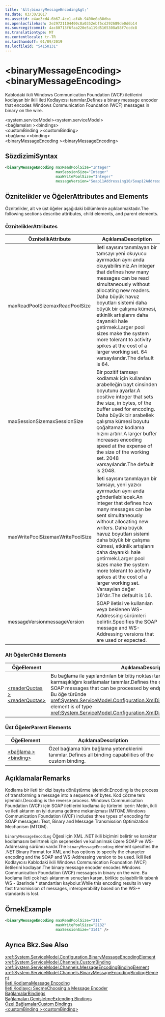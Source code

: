 ```yaml
---
title: '&lt;binaryMessageEncoding&gt;'
ms.date: 03/30/2017
ms.assetid: e4ae3cd4-6b67-4ce1-af4b-9400e0a38dba
ms.openlocfilehash: 2e29721104400c8a0352ebf5cd292689de0d6b14
ms.sourcegitcommit: 4ac80713f6faa220e5a119d5165308a58f7ccdc8
ms.translationtype: MT
ms.contentlocale: tr-TR
ms.lasthandoff: 01/09/2019
ms.locfileid: "54150131"
---
```

# <a name="ltbinarymessageencodinggt"></a><span data-ttu-id="a8d9e-102">&lt;binaryMessageEncoding&gt;</span><span class="sxs-lookup"><span data-stu-id="a8d9e-102">&lt;binaryMessageEncoding&gt;</span></span>
<span data-ttu-id="a8d9e-103">Kablodaki ikili Windows Communication Foundation (WCF) iletilerini kodlayan bir ikili ileti Kodlayıcısı tanımlar.</span><span class="sxs-lookup"><span data-stu-id="a8d9e-103">Defines a binary message encoder that encodes Windows Communication Foundation (WCF) messages in binary on the wire.</span></span>  
  
 <span data-ttu-id="a8d9e-104">\<system.serviceModel></span><span class="sxs-lookup"><span data-stu-id="a8d9e-104">\<system.serviceModel></span></span>  
<span data-ttu-id="a8d9e-105">\<bağlamaları ></span><span class="sxs-lookup"><span data-stu-id="a8d9e-105">\<bindings></span></span>  
<span data-ttu-id="a8d9e-106">\<customBinding ></span><span class="sxs-lookup"><span data-stu-id="a8d9e-106">\<customBinding></span></span>  
<span data-ttu-id="a8d9e-107">\<bağlama ></span><span class="sxs-lookup"><span data-stu-id="a8d9e-107">\<binding></span></span>  
<span data-ttu-id="a8d9e-108">\<binaryMessageEncoding ></span><span class="sxs-lookup"><span data-stu-id="a8d9e-108">\<binaryMessageEncoding></span></span>  
  
## <a name="syntax"></a><span data-ttu-id="a8d9e-109">Sözdizimi</span><span class="sxs-lookup"><span data-stu-id="a8d9e-109">Syntax</span></span>  
  
```xml  
<binaryMessageEncoding maxReadPoolSize="Integer"
                       maxSessionSize="Integer"
                       maxWritePoolSize="Integer"
                       messageVersion="Soap11Addressing10/Soap12Addressing10" />
```  
  
## <a name="attributes-and-elements"></a><span data-ttu-id="a8d9e-110">Öznitelikler ve Öğeler</span><span class="sxs-lookup"><span data-stu-id="a8d9e-110">Attributes and Elements</span></span>  
 <span data-ttu-id="a8d9e-111">Öznitelikler, alt ve üst öğeler aşağıdaki bölümlerde açıklanmaktadır.</span><span class="sxs-lookup"><span data-stu-id="a8d9e-111">The following sections describe attributes, child elements, and parent elements.</span></span>  
  
### <a name="attributes"></a><span data-ttu-id="a8d9e-112">Öznitelikler</span><span class="sxs-lookup"><span data-stu-id="a8d9e-112">Attributes</span></span>  
  
|<span data-ttu-id="a8d9e-113">Öznitelik</span><span class="sxs-lookup"><span data-stu-id="a8d9e-113">Attribute</span></span>|<span data-ttu-id="a8d9e-114">Açıklama</span><span class="sxs-lookup"><span data-stu-id="a8d9e-114">Description</span></span>|  
|---------------|-----------------|  
|<span data-ttu-id="a8d9e-115">maxReadPoolSize</span><span class="sxs-lookup"><span data-stu-id="a8d9e-115">maxReadPoolSize</span></span>|<span data-ttu-id="a8d9e-116">İleti sayısını tanımlayan bir tamsayı yeni okuyucu ayırmadan aynı anda okuyabilirsiniz.</span><span class="sxs-lookup"><span data-stu-id="a8d9e-116">An integer that defines how many messages can be read simultaneously without allocating new readers.</span></span> <span data-ttu-id="a8d9e-117">Daha büyük havuz boyutları sistemi daha büyük bir çalışma kümesi, etkinlik artışlarını daha dayanıklı hale getirmek.</span><span class="sxs-lookup"><span data-stu-id="a8d9e-117">Larger pool sizes make the system more tolerant to activity spikes at the cost of a larger working set.</span></span> <span data-ttu-id="a8d9e-118">64 varsayılandır.</span><span class="sxs-lookup"><span data-stu-id="a8d9e-118">The default is 64.</span></span>|  
|<span data-ttu-id="a8d9e-119">maxSessionSize</span><span class="sxs-lookup"><span data-stu-id="a8d9e-119">maxSessionSize</span></span>|<span data-ttu-id="a8d9e-120">Bir pozitif tamsayı kodlamak için kullanılan arabelleğin bayt cinsinden boyutunu ayarlar.</span><span class="sxs-lookup"><span data-stu-id="a8d9e-120">A positive integer that sets the size, in bytes, of the buffer used for encoding.</span></span> <span data-ttu-id="a8d9e-121">Daha büyük bir arabellek çalışma kümesi boyutu çoğaltamaz kodlama hızını artırır.</span><span class="sxs-lookup"><span data-stu-id="a8d9e-121">A larger buffer increases encoding speed at the expense of the size of the working set.</span></span> <span data-ttu-id="a8d9e-122">2048 varsayılandır.</span><span class="sxs-lookup"><span data-stu-id="a8d9e-122">The default is 2048.</span></span>|  
|<span data-ttu-id="a8d9e-123">maxWritePoolSize</span><span class="sxs-lookup"><span data-stu-id="a8d9e-123">maxWritePoolSize</span></span>|<span data-ttu-id="a8d9e-124">İleti sayısını tanımlayan bir tamsayı, yeni yazıcı ayırmadan aynı anda gönderilebilecek.</span><span class="sxs-lookup"><span data-stu-id="a8d9e-124">An integer that defines how many messages can be sent simultaneously without allocating new writers.</span></span> <span data-ttu-id="a8d9e-125">Daha büyük havuz boyutları sistemi daha büyük bir çalışma kümesi, etkinlik artışlarını daha dayanıklı hale getirmek.</span><span class="sxs-lookup"><span data-stu-id="a8d9e-125">Larger pool sizes make the system more tolerant to activity spikes at the cost of a larger working set.</span></span> <span data-ttu-id="a8d9e-126">Varsayılan değer 16'dır.</span><span class="sxs-lookup"><span data-stu-id="a8d9e-126">The default is 16.</span></span>|  
|<span data-ttu-id="a8d9e-127">messageVersion</span><span class="sxs-lookup"><span data-stu-id="a8d9e-127">messageVersion</span></span>|<span data-ttu-id="a8d9e-128">SOAP iletisi ve kullanılan veya beklenen WS-Addressing sürümleri belirtir.</span><span class="sxs-lookup"><span data-stu-id="a8d9e-128">Specifies the SOAP message and WS-Addressing versions that are used or expected.</span></span>|  
  
### <a name="child-elements"></a><span data-ttu-id="a8d9e-129">Alt Öğeler</span><span class="sxs-lookup"><span data-stu-id="a8d9e-129">Child Elements</span></span>  
  
|<span data-ttu-id="a8d9e-130">Öğe</span><span class="sxs-lookup"><span data-stu-id="a8d9e-130">Element</span></span>|<span data-ttu-id="a8d9e-131">Açıklama</span><span class="sxs-lookup"><span data-stu-id="a8d9e-131">Description</span></span>|  
|-------------|-----------------|  
|[<span data-ttu-id="a8d9e-132">\<readerQuotas ></span><span class="sxs-lookup"><span data-stu-id="a8d9e-132">\<readerQuotas></span></span>](https://msdn.microsoft.com/library/3e5e42ff-cef8-478f-bf14-034449239bfd)|<span data-ttu-id="a8d9e-133">Bu bağlama ile yapılandırılan bir bitiş noktası tarafından işlenen SOAP iletilerinin karmaşıklığını kısıtlamalar tanımlar.</span><span class="sxs-lookup"><span data-stu-id="a8d9e-133">Defines the constraints on the complexity of SOAP messages that can be processed by endpoints configured with this binding.</span></span> <span data-ttu-id="a8d9e-134">Bu öğe türünde <xref:System.ServiceModel.Configuration.XmlDictionaryReaderQuotasElement>.</span><span class="sxs-lookup"><span data-stu-id="a8d9e-134">This element is of type <xref:System.ServiceModel.Configuration.XmlDictionaryReaderQuotasElement>.</span></span>|  
  
### <a name="parent-elements"></a><span data-ttu-id="a8d9e-135">Üst Öğeler</span><span class="sxs-lookup"><span data-stu-id="a8d9e-135">Parent Elements</span></span>  
  
|<span data-ttu-id="a8d9e-136">Öğe</span><span class="sxs-lookup"><span data-stu-id="a8d9e-136">Element</span></span>|<span data-ttu-id="a8d9e-137">Açıklama</span><span class="sxs-lookup"><span data-stu-id="a8d9e-137">Description</span></span>|  
|-------------|-----------------|  
|[<span data-ttu-id="a8d9e-138">\<bağlama ></span><span class="sxs-lookup"><span data-stu-id="a8d9e-138">\<binding></span></span>](../../../../../docs/framework/misc/binding.md)|<span data-ttu-id="a8d9e-139">Özel bağlama tüm bağlama yeteneklerini tanımlar.</span><span class="sxs-lookup"><span data-stu-id="a8d9e-139">Defines all binding capabilities of the custom binding.</span></span>|  
  
## <a name="remarks"></a><span data-ttu-id="a8d9e-140">Açıklamalar</span><span class="sxs-lookup"><span data-stu-id="a8d9e-140">Remarks</span></span>  
 <span data-ttu-id="a8d9e-141">Kodlama bir ileti bir dizi bayta dönüştürme işlemidir.</span><span class="sxs-lookup"><span data-stu-id="a8d9e-141">Encoding is the process of transforming a message into a sequence of bytes.</span></span> <span data-ttu-id="a8d9e-142">Kod çözme ters işlemidir.</span><span class="sxs-lookup"><span data-stu-id="a8d9e-142">Decoding is the reverse process.</span></span> <span data-ttu-id="a8d9e-143">Windows Communication Foundation (WCF) için SOAP iletilerini kodlama üç türlerini içerir: Metin, ikili ve ileti aktarım en iyi duruma getirme mekanizması (MTOM).</span><span class="sxs-lookup"><span data-stu-id="a8d9e-143">Windows Communication Foundation (WCF) includes three types of encoding for SOAP messages: Text, Binary and Message Transmission Optimization Mechanism (MTOM).</span></span>  
  
 <span data-ttu-id="a8d9e-144">`binaryMessageEncoding` Öğesi için XML .NET ikili biçimini belirtir ve karakter kodlamasını belirtmek için seçenekleri ve kullanılmak üzere SOAP ve WS-Addressing sürümü vardır.</span><span class="sxs-lookup"><span data-stu-id="a8d9e-144">The `binaryMessageEncoding` element specifies the .NET Binary Format for XML and has options to specify the character encoding and the SOAP and WS-Addressing version to be used.</span></span> <span data-ttu-id="a8d9e-145">İkili ileti Kodlayıcısı Kablodaki ikili Windows Communication Foundation (WCF) iletilerini kodlayan.</span><span class="sxs-lookup"><span data-stu-id="a8d9e-145">The binary message encoder encodes Windows Communication Foundation (WCF) messages in binary on the wire.</span></span> <span data-ttu-id="a8d9e-146">Bu kodlama ileti çok hızlı aktarımını sonuçları karşın, birlikte çalışabilirlik tabanlı WS - üzerinde \* standartları kaybolur.</span><span class="sxs-lookup"><span data-stu-id="a8d9e-146">While this encoding results in very fast transmission of messages, interoperability based on the WS-\* standards is lost.</span></span>  
  
## <a name="example"></a><span data-ttu-id="a8d9e-147">Örnek</span><span class="sxs-lookup"><span data-stu-id="a8d9e-147">Example</span></span>  
  
```xml  
<binaryMessageEncoding maxReadPoolSize="211"
                       maxWritePoolSize="2132"
                       maxSessionSize="3141" />
```  
  
## <a name="see-also"></a><span data-ttu-id="a8d9e-148">Ayrıca Bkz.</span><span class="sxs-lookup"><span data-stu-id="a8d9e-148">See Also</span></span>  
 <xref:System.ServiceModel.Configuration.BinaryMessageEncodingElement>  
 <xref:System.ServiceModel.Channels.CustomBinding>  
 <xref:System.ServiceModel.Channels.MessageEncodingBindingElement>  
 <xref:System.ServiceModel.Channels.BinaryMessageEncodingBindingElement>  
 [<span data-ttu-id="a8d9e-149">İleti Kodlama</span><span class="sxs-lookup"><span data-stu-id="a8d9e-149">Message Encoding</span></span>](../../../../../docs/framework/configure-apps/file-schema/wcf/message-encoding.md)  
 [<span data-ttu-id="a8d9e-150">İleti Kodlayıcı Seçme</span><span class="sxs-lookup"><span data-stu-id="a8d9e-150">Choosing a Message Encoder</span></span>](../../../../../docs/framework/wcf/feature-details/choosing-a-message-encoder.md)  
 [<span data-ttu-id="a8d9e-151">Bağlamalar</span><span class="sxs-lookup"><span data-stu-id="a8d9e-151">Bindings</span></span>](../../../../../docs/framework/wcf/bindings.md)  
 [<span data-ttu-id="a8d9e-152">Bağlamaları Genişletme</span><span class="sxs-lookup"><span data-stu-id="a8d9e-152">Extending Bindings</span></span>](../../../../../docs/framework/wcf/extending/extending-bindings.md)  
 [<span data-ttu-id="a8d9e-153">Özel Bağlamalar</span><span class="sxs-lookup"><span data-stu-id="a8d9e-153">Custom Bindings</span></span>](../../../../../docs/framework/wcf/extending/custom-bindings.md)  
 [<span data-ttu-id="a8d9e-154">\<customBinding ></span><span class="sxs-lookup"><span data-stu-id="a8d9e-154">\<customBinding></span></span>](../../../../../docs/framework/configure-apps/file-schema/wcf/custombinding.md)

